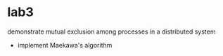 # lab3

demonstrate mutual exclusion among processes in a distributed system

- implement Maekawa's algorithm
